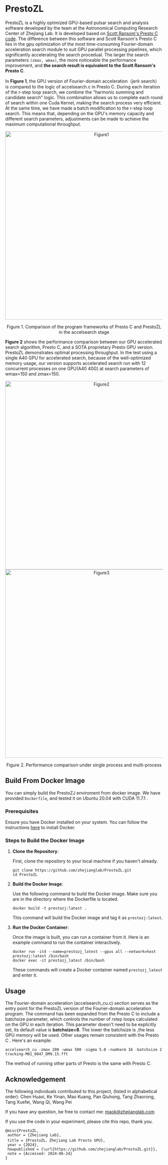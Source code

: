 # PrestoZL
PrestoZL is a highly optimized GPU-based pulsar search and analysis software developed by the team at the Astronomical Computing Research Center of Zhejiang Lab. It is developed based on [Scott Ransom's Presto C code](https://github.com/scottransom/presto). The difference between this software and Scott Ransom's Presto C lies in the gpu optimization of the most time-consuming Fourier-domain acceleration search module to suit GPU parallel processing pipelines, which significantly accelerating the search procedual. The larger the search parameters `(zmax, wmax)`, the more noticeable the performance improvement, and **the search result is equivalent to the Scott Ransom's Presto C**.

In **Figure 1**, the GPU version of Fourier-domain acceleration（jerk search） is compared to the logic of accelsearch.c in Presto C. During each iteration of the r-step loop search, we combine the "harmonic summing and candidate search" logic. This combination allows us to complete each round of search within one Cuda Kernel, making the search process very efficient. At the same time, we have made a batch modification to the r-step loop search. This means that, depending on the GPU's memory capacity and different search parameters, adjustments can be made to achieve the maximum computational throughput.
<div align="center">
  <img src="https://github.com/zhejianglab/PrestoZL/raw/main/resource/Figure1.jpg" alt="Figure1" width="600">
  <p>Figure 1. Comparison of the program frameworks of Presto C and PrestoZL in the accelsearch stage</p>
</div>

**Figure 2** shows the performance comparison between our GPU accelerated search algorithm, Presto C, and a SOTA proprietary Presto GPU version. PrestoZL demonstrates optimal processing throughput. In the test using a single A40 GPU for accelerated search, because of the well-optimized memory usage, our version supports accelerated search run with 12 concurrent processes on one GPU(A40 40G) at search parameters of wmax=150 and zmax=150.
<div align="center">
  <img src="https://github.com/zhejianglab/PrestoZL/raw/main/resource/Figure2.png" alt="Figure2" width="600">
  <img src="https://github.com/zhejianglab/PrestoZL/raw/main/resource/Figure3.png" alt="Figure3" width="600">
  <p>Figure 2. Performance comparison under single process and multi-process</p>
</div>

## Build From Docker Image
You can simply build the PrestoZJ enviroment from docker image. We have provided `Dockerfile`, and tested it on Ubuntu 20.04 with CUDA 11.7.1 .

### Prerequisites

Ensure you have Docker installed on your system. You can follow the instructions [here](https://docs.docker.com/get-docker/) to install Docker.

### Steps to Build the Docker Image

1. **Clone the Repository**:

   First, clone the repository to your local machine if you haven't already.
   ```
   git clone https://github.com/zhejianglab/PrestoZL.git
   cd PrestoZL
   ```
2. **Build the Docker Image**:

   Use the following command to build the Docker image. Make sure you are in the directory where the Dockerfile is located.
   ```
   docker build -t prestozj:latest .
   ```
   This command will build the Docker image and tag it as `prestozj:latest`.
3. **Run the Docker Container**:

   Once the image is built, you can run a container from it. Here is an example command to run the container interactively.
   ```
   docker run -itd --name=prestozj_latest --gpus all --network=host prestozj:latest /bin/bash
   docker exec -it prestozj_latest /bin/bash
   ```
   These commands will create a Docker container named `prestozj_latest` and enter it.


## Usage
The Fourier-domain acceleration (accelsearch_cu.c) section serves as the entry point for the PrestoZL version of the Fourier-domain acceleration program. The command has been expanded from the Presto C to include a batchsize parameter, which controls the number of rstep loops calculated on the GPU in each iteration. This parameter doesn't need to be explicitly set, its default value is **batchsize=8**. The lower the batchsize is ,the less GPU memory will be used. Other usages remain consistent with the Presto C . Here's an example:
```
accelsearch_cu -zmax 200 -wmax 500 -sigma 5.0 -numharm 16 -batchsize 2 tracking-M01_0047_DM9.15.fft
```
The method of running other parts of Presto is the same with Presto C.

## Acknowledgement
The following individuals contributed to this project, (listed in alphabetical order): Chen Huaxi, Ke Yinan, Mao Kuang, Pan Qiuhong, Tang Zhaorong, Tang Xuefei, Wang Qi, Wang Pei

If you have any question, be free to contact me:  maok@zhejianglab.com

If you use the code in your experiment, please cite this repo, thank you.
```
@misc{PrestoZL,
 author = {Zhejiang Lab},
 title = {PrestoZL，Zhejiang Lab Presto GPU},
 year = {2024},
 howpublished = {\url{https://github.com/zhejianglab/PrestoZL.git}},
 note = {Accessed: 2024-06-24}
}
```
